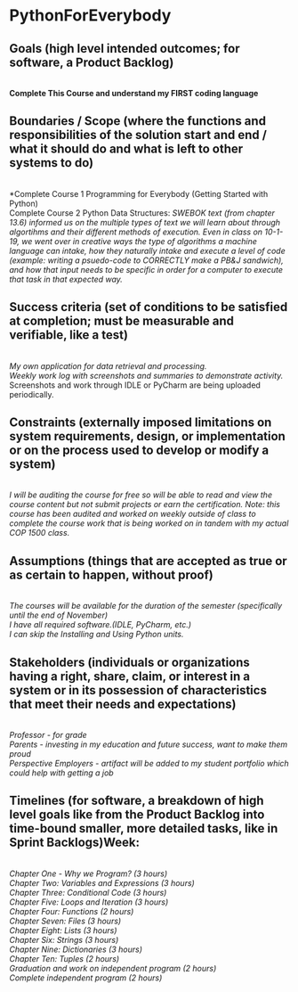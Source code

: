 # PythonForEverybody
## Goals (high level intended outcomes; for software, a Product Backlog)
**</br>Complete This Course and understand my FIRST coding language**
## Boundaries / Scope (where the functions and responsibilities of the solution start and end / what it should do and what is left to other systems to do)
</br>*Complete Course 1 Programming for Everybody (Getting Started with Python) 
</br>Complete Course 2 Python Data Structures: *SWEBOK text (from chapter 13.6) informed us on the multiple types of text we will learn about through algortihms and their different methods of execution. Even in class on 10-1-19, we went over in creative ways the type of algorithms a machine language can intake, how they naturally intake and execute a level of code (example: writing a psuedo-code to CORRECTLY make a PB&J sandwich), and how that input needs to be specific in order for a computer to execute that task in that expected way.*
## Success criteria (set of conditions to be satisfied at completion; must be measurable and verifiable, like a test)
</br>*My own application for data retrieval and processing.*
</br>*Weekly work log with screenshots and summaries to demonstrate activity.*
Screenshots and work through IDLE or PyCharm are being uploaded periodically.
## Constraints (externally imposed limitations on system requirements, design, or implementation or on the process used to develop or modify a system)
</br>*I will be auditing the course for free so will be able to read and view the course content but not submit projects or earn the certification. Note: this course has been audited and worked on weekly outside of class to complete the course work that is being worked on in tandem with my actual COP 1500 class.*
## Assumptions (things that are accepted as true or as certain to happen, without proof)
</br>*The courses will be available for the duration of the semester (specifically until the end of November)
</br>I have all required software.(IDLE, PyCharm, etc.)
</br>I can skip the Installing and Using Python units.*
## Stakeholders (individuals or organizations having a right, share, claim, or interest in a system or in its possession of characteristics that meet their needs and expectations)
</br>*Professor - for grade
</br>Parents - investing in my education and future success, want to make them proud
</br>Perspective Employers - artifact will be added to my student portfolio which could help with getting a job*
## Timelines (for software, a breakdown of high level goals like from the Product Backlog into time-bound smaller, more detailed tasks, like in Sprint Backlogs)Week: 
</br>*Chapter One - Why we Program? (3 hours)
</br>Chapter Two: Variables and Expressions (3 hours)
</br>Chapter Three: Conditional Code (3 hours)
</br>Chapter Five: Loops and Iteration (3 hours)
</br>Chapter Four: Functions (2 hours)
</br>Chapter Seven: Files (3 hours)
</br>Chapter Eight: Lists (3 hours)
</br>Chapter Six: Strings (3 hours)
</br>Chapter Nine: Dictionaries (3 hours)
</br>Chapter Ten: Tuples (2 hours)
</br>Graduation and work on independent program (2 hours)
</br>Complete independent program (2 hours)*
